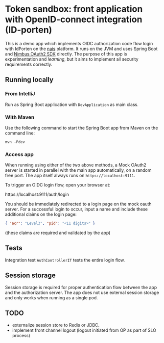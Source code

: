 # Token sandbox: front application with OpenID-connect integration (ID-porten)

This is a demo app which implements OIDC authorization code flow login with
IdPorten on the [nais][1] platform. It runs on the JVM and uses Spring Boot and
[Nimbus OAuth2 SDK][2] directly. The purpose of this app is experimentation and
*learning*, but it aims to implement all security requirements correctly.

[1]: https://nais.io/
[2]: https://connect2id.com/products/nimbus-oauth-openid-connect-sdk

## Running locally

### From IntelliJ

Run as Spring Boot application with `DevApplication` as main class.

### With Maven

Use the following command to start the Spring Boot app from Maven on the command line:

    mvn -Pdev
    
### Access app

When running using either of the two above methods, a Mock OAuth2 server is
started in parallel with the main app automatically, on a random free port. The
app itself always runs on `https://localhost:9111`.

To trigger an OIDC login flow, open your browser at:

https://localhost:9111/auth/login

You should be immediately redirected to a login page on the mock oauth server.
For a successful login to occur, input a name and include these additional
claims on the login page:

```json
{ "acr": "Level3", "pid": "<11 digits>" }
```

(these claims are required and validated by the app)

## Tests

Integration test `AuthControllerIT` tests the entire login flow.


## Session storage

Session storage is required for proper authentication flow between the app and
the authorization server. The app does not use external session storage and only
works when running as a single pod.


## TODO

- externalize session store to Redis or JDBC.
- implement front channel logout (logout initiated from OP as part of SLO process)
